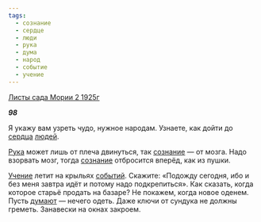 ```yaml
---
tags:
  - сознание
  - сердце
  - люди
  - рука
  - дума
  - народ
  - событие
  - учение
---
```

[Листы сада Мории 2 1925г](https://127.0.0.1:4002/agni/1925)

___98___

Я укажу вам узреть чудо, нужное народам. Узнаете, как дойти до [сердца](../../../tags/#сердце) [людей](../../../tags/#люди).   

[Рука](../../../tags/#рука) может лишь от плеча двинуться, так [сознание](../../../tags/#сознание) — от мозга. Надо взорвать мозг, тогда [сознание](../../../tags/#сознание) отбросится вперёд, как из пушки.   

[Учение](../../../tags/#учение) летит на крыльях [событий](../../../tags/#событие). Скажите: «Подожду сегодня, ибо и без меня завтра идёт и потому надо подкрепиться». Как сказать, когда которое старьё продать на базаре? Не покажем, когда новое оденем. Пусть [думают](../../../tags/#дума) — нечего одеть. Даже ключи от сундука не должны греметь. Занавески на окнах закроем.   

